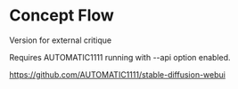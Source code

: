 # Concept Flow

Version for external critique

Requires AUTOMATIC1111 running with --api option enabled.

https://github.com/AUTOMATIC1111/stable-diffusion-webui
